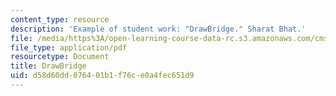 ```yaml
---
content_type: resource
description: 'Example of student work: "DrawBridge." Sharat Bhat.'
file: /media/https%3A/open-learning-course-data-rc.s3.amazonaws.com/cms-608-game-design-spring-2008/d58d60dd076401b1f76ce0a4fec651d9_bhat2.pdf
file_type: application/pdf
resourcetype: Document
title: DrawBridge
uid: d58d60dd-0764-01b1-f76c-e0a4fec651d9
---
```

